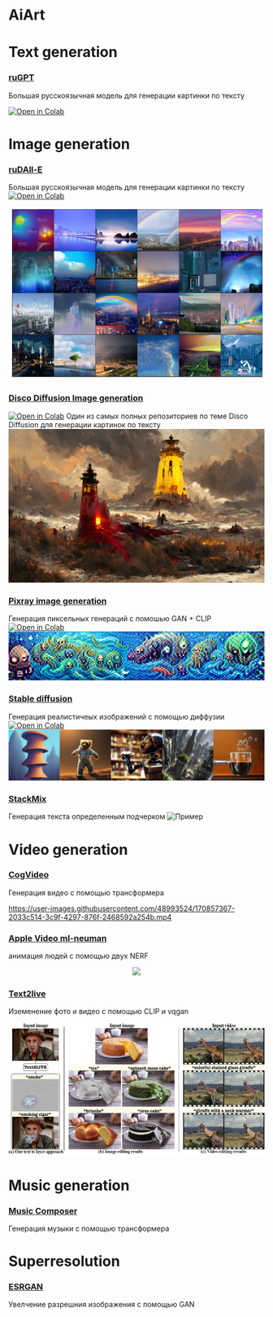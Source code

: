 # AiArt


# Text generation

### [ruGPT](https://github.com/ai-forever/ru-gpts)
Большая русскоязычная модель для генерации картинки по тексту

 <a href="https://colab.research.google.com/github/ai-forever/ru-gpts/blob/master/examples/ruGPT3XL_finetune_example.ipynb" target="_parent"><img src="https://colab.research.google.com/assets/colab-badge.svg" alt="Open in Colab"/></a>

# Image generation

### [ruDAll-E](https://github.com/ai-forever/ru-dalle)
Большая русскоязычная модель для генерации картинки по тексту
 <a href="https://colab.research.google.com/drive/1wGE-046et27oHvNlBNPH07qrEQNE04PQ?usp=sharing" target="_parent"><img src="https://colab.research.google.com/assets/colab-badge.svg" alt="Open in Colab"/></a>

<img src="images/rainbow-full.png" />

### [Disco Diffusion Image generation](https://github.com/NightmareAI/disco-diffusion-1)
 <a href="https://colab.research.google.com/github/entmike/disco-diffusion-1/blob/main/Simplified_Disco_Diffusion.ipynb" target="_parent"><img src="https://colab.research.google.com/assets/colab-badge.svg" alt="Open in Colab"/></a>
Один из самых полных репозиториев по теме Disco Diffusion для генерации картинок по тексту
<img src="images/TimeToDisco(0)_0.png" />

### [Pixray image generation](https://github.com/pixray/pixray)
Генерация пиксельных генераций с помошью GAN + CLIP
 <a href="https://colab.research.google.com/github/pixray/pixray_notebooks/blob/master/pixray_simple.ipynb" target="_parent"><img src="https://colab.research.google.com/assets/colab-badge.svg" alt="Open in Colab"/></a>
<img src="images/pixray.png" />

### [Stable diffusion](https://github.com/CompVis/stable-diffusion) 
Генерация реалистичеых изображений с помощью диффузии
 <a href="https://colab.research.google.com/drive/1piipZjjNbN6Keg7SLXCULOrxZSXRKNga?usp=sharing" target="_parent"><img src="https://colab.research.google.com/assets/colab-badge.svg" alt="Open in Colab"/></a>
<img src="images/stable_diff.png" />

### [StackMix](https://github.com/ai-forever/StackMix-OCR)
Генерация текста определенным подчерком
![Пример](https://sun9-64.userapi.com/impg/xAFmDnVuuTmc4FM_FKhLPnq-KvrppD4x-DvUKg/hy1qKbRbS58.jpg?size=402x305&quality=96&sign=5bdfa7702f2e655cc991e274d4bb7b3f&type=album)


# Video generation
### [CogVideo](https://github.com/THUDM/CogVideo)
Генерация видео с помощью трансформера

https://user-images.githubusercontent.com/48993524/170857367-2033c514-3c9f-4297-876f-2468592a254b.mp4

### [Apple Video ml-neuman](https://github.com/apple/ml-neuman)
анимация людей с помощью двух NERF
<p align="center">
  <img src="images/teaser.gif" height="260">
</p>

### [Text2live](https://github.com/omerbt/Text2LIVE)
Иземенение фото и видео с помощью CLIP и vqgan
<p align="center">
  <img src="images/text2live.png" height="260">
</p>

# Music generation
### [ Music Composer ](https://github.com/ai-forever/music-composer)
Генерация музыки с помощью трансформера



# Superresolution
### [ ESRGAN ](https://github.com/ai-forever/Real-ESRGAN)
Увелчение разрешния изображения с помощью GAN

